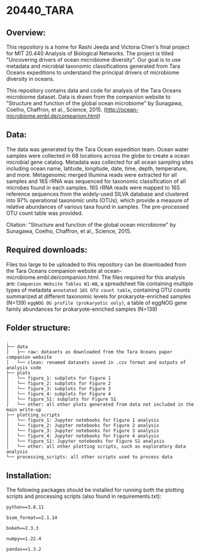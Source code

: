 # 20440_TARA


## Overview:

This repository is a home for Rashi Jeeda and Victoria Chen's final project for MIT 20.440 Analysis of Biological Networks. The project is titled "Uncovering drivers of ocean microbiome diversity". Our goal is to use metadata and microbial taxonomic classifications generated from Tara Oceans expeditions to understand the principal drivers of microbiome diversity in oceans.

This repository contains data and code for analysis of the Tara Oceans microbiome dataset. Data is drawn from the companion website to "Structure and function of the global ocean microbiome" by Sunagawa, Coelho, Chaffron, et al., Science, 2015. (http://ocean-microbiome.embl.de/companion.html)

## Data:

The data was generated by the Tara Ocean expedition team. Ocean water samples were collected in 68 locations across the globe to create a ocean microbial gene catalog. Metadata was collected for all ocean sampling sites including ocean name, latitude, longitude, date, time, depth, temperature, and more. Metagenomic merged Illumina reads were extracted for all samples and 16S rRNA was sequenced for taxonomic classification of all microbes found in each samples. 16S rRNA reads were mapped to 16S reference sequences from the widely-used SILVA database and clustered into 97% operational taxonomic units (OTUs), which provide a measure of relative abundances of various taxa found in samples. The pre-processed OTU count table was provided.

Citation: "Structure and function of the global ocean microbiome" by Sunagawa, Coelho, Chaffron, et al., Science, 2015.


## Required downloads:
Files too large to be uploaded to this repository can be downloaded from the Tara Oceans companion website at ocean-microbiome.embl.de/companion.html. The files required for this analysis are:
```Companion Website Tables W1-W8```, a spreadsheet file containing multiple types of metadata
```annotated 16S OTU count table```, containing OTU counts summarized at different taxonomic levels for prokaryote-enriched samples (N=139)
```eggNOG OG profile (prokaryotic only)```, a table of eggNOG gene family abundances for prokaryote-enriched samples (N=139)
    

## Folder structure:

```
.
├── data
│   ├── raw: datasets as downloaded from the Tara Oceans paper companion website
│   └── clean: renamed datasets saved in .csv format and outputs of analysis code
├── plots
│   └── figure_1: subplots for Figure 1
│   └── figure_2: subplots for Figure 2
│   └── figure_3: subplots for Figure 3
│   └── figure_4: subplots for Figure 4
│   └── figure_S1: subplots for Figure S1
│   └── other: all other plots generated from data not included in the main write-up
├── plotting_scripts
│   └── figure_1: Jupyter notebooks for Figure 1 analysis
│   └── figure_2: Jupyter notebooks for Figure 2 analysis
│   └── figure_3: Jupyter notebooks for Figure 3 analysis
│   └── figure_4: Jupyter notebooks for Figure 4 analysis
│   └── figure_S1: Jupyter notebooks for Figure S1 analysis
│   └── other: all other plotting scripts, such as exploratory data analysis
└── processing_scripts: all other scripts used to process data
 ```
 
## Installation:

The following packages should be installed for running both the plotting scripts and processing scripts (also found in requirements.txt):

```
python==3.8.11 

biom_format==2.1.14

bokeh==2.3.3

numpy==1.22.4

pandas==1.3.2
```
